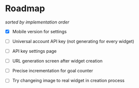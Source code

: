 # Roadmap
*sorted by implementation order*
- [X] Mobile version for settings

- [ ] Universal account API key (not generating for every widget)
- [ ] API key settings page
- [ ] URL generation screen after widget creation

- [ ] Precise incrementation for goal counter
- [ ] Try changeing image to real widget in creation process